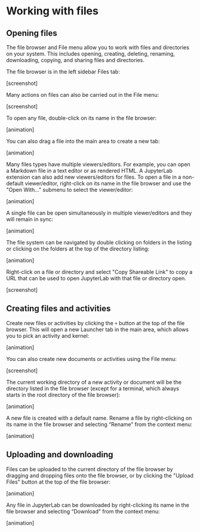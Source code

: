 
# Working with files

## Opening files

The file browser and File menu allow you to work with
files and directories on your system. This includes opening, creating, deleting,
renaming, downloading, copying, and sharing files and directories.

The file browser is in the left sidebar Files tab:

[screenshot]

Many actions on files can also be carried out in the File menu:

[screenshot]

To open any file, double-click on its name in the file browser:

[animation]

You can also drag a file into the main area to create a new tab:

[animation]

Many files types have multiple viewers/editors. For example, you can open a Markdown file in
a text editor or as rendered HTML. A JupyterLab extension can also
add new viewers/editors for files. To open a file in a non-default
viewer/editor, right-click on its name in the file browser and use the "Open
With..." submenu to select the viewer/editor:

[animation]

A single file can be open simultaneously in multiple viewer/editors and they
will remain in sync:

[animation]

The file system can be navigated by double clicking on folders in the listing or
clicking on the folders at the top of the directory listing:

[animation]

Right-click on a file or directory and select "Copy Shareable Link" to copy a
URL that can be used to open JupyterLab with that file or directory open.

[screenshot]

## Creating files and activities

Create new files or activities by clicking the `+` button at the top of the file
browser. This will open a new Launcher tab in the main area, which allows you to pick
an activity and kernel:

[animation]

You can also create new documents or activities using the File menu:

[screenshot]

The current working directory of a new activity or document will be the
directory listed in the file browser (except for a terminal, which always starts
in the root directory of the file browser):

[animation]

A new file is created with a default name. Rename a file by right-clicking on
its name in the file browser and selecting “Rename” from the context menu:

[animation]


## Uploading and downloading

Files can be uploaded to the current directory of the file browser by dragging
and dropping files onto the file browser, or by clicking the "Upload Files"
button at the top of the file browser:

[animation]

Any file in JupyterLab can be downloaded by right-clicking its name in the file
browser and selecting “Download” from the context menu:

[animation]
